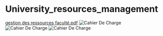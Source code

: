 # University_resources_management 


[gestion des ressources faculté.pdf](https://github.com/ZaimAchraf/University_resources_management/files/9709306/gestion.des.ressources.faculte.pdf)
![Cahier De Charge](https://user-images.githubusercontent.com/81382309/193886355-fe34288a-1a50-49cd-9e3e-0e02f56b7520.png)
![Cahier De Charge](https://user-images.githubusercontent.com/81382309/193886352-e78b4050-2189-4fae-857c-c0b078fc3232.png)
![Cahier De Charge](https://user-images.githubusercontent.com/81382309/193886349-580a97ca-e7eb-497a-b387-c07c58c06817.png)
